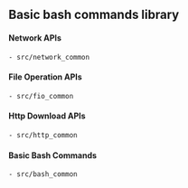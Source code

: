 ## Basic bash commands library

#### Network APIs

	- src/network_common
	
#### File Operation APIs

	- src/fio_common

#### Http Download APIs

	- src/http_common
	
#### Basic Bash Commands

	- src/bash_common

